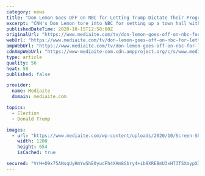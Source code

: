 ```yaml
---
category: news
title: "Don Lemon Goes OFF on NBC for Letting Trump Dictate Their Programming: ‘Outright Embarrassing Ratings Ploy!’"
excerpt: "CNN's Don Lemon tore into NBC for setting up a town hall with President Trump in direct competition with ABC's event with Joe Biden."
publishedDateTime: 2020-10-15T12:58:00Z
originalUrl: "https://www.mediaite.com/tv/don-lemon-goes-off-on-nbc-for-letting-trump-dictate-their-programming-outright-embarrassing-ratings-ploy/"
webUrl: "https://www.mediaite.com/tv/don-lemon-goes-off-on-nbc-for-letting-trump-dictate-their-programming-outright-embarrassing-ratings-ploy/"
ampWebUrl: "https://www.mediaite.com/tv/don-lemon-goes-off-on-nbc-for-letting-trump-dictate-their-programming-outright-embarrassing-ratings-ploy/amp/"
cdnAmpWebUrl: "https://www-mediaite-com.cdn.ampproject.org/c/s/www.mediaite.com/tv/don-lemon-goes-off-on-nbc-for-letting-trump-dictate-their-programming-outright-embarrassing-ratings-ploy/amp/"
type: article
quality: 56
heat: 56
published: false

provider:
  name: Mediaite
  domain: mediaite.com

topics:
  - Election
  - Donald Trump

images:
  - url: "https://www.mediaite.com/wp-content/uploads/2020/10/Screen-Shot-2020-10-15-at-7.05.26-AM-1200x654.jpg"
    width: 1200
    height: 654
    isCached: true

secured: "VrH+O9x75ANsqUyHmYwShE0yudFh4XHm8Gbry4+ib9XREBmU3xH73TSXmypX3AKP25RrdAJEY2WTOKJZWdgOhOgyXUxOkkHgu0QDAOA077bHPpohp5A0flOYKZ6SQ7j9GQ5r+ixk3wPckhZMgG3Fr1f8a2dVh2B5C/vgWw7I8jfHDBBcYZ7lVMvyxhVlIl+hYPz/xFY3Rwg24iwlMYrcrcAPAQcsTxsIWVESXBo6+6IS22h25mxOymuecvGWMNjzE10XFTGFAs/4sGE+QwgnUgdCnilNJyhHmclP2CHIfvgeL2X/bBCv5WWbd5Zs1Cg8SynrYLBYjM/G1YijXR2P3jPpPL/SnaddXje1wOoxBp8=;7MGckFqZVSbVHaO98dGQ4Q=="
---
```


